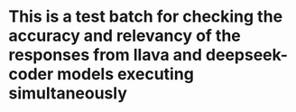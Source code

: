 # This is a test batch for checking the accuracy and relevancy of the responses from llava and deepseek-coder models executing simultaneously
